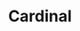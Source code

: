 ---
layout: project
categories: link
weight: 2
title: Cardinal
link: "http://cardinal.mtk.me/"
work_preview: "/uploads/cardinal.png"
---